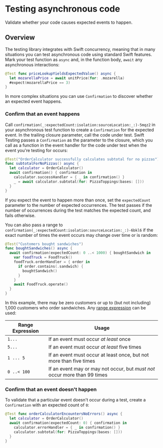 # Testing asynchronous code

<!--
This source file is part of the Swift.org open source project

Copyright (c) 2024 Apple Inc. and the Swift project authors
Licensed under Apache License v2.0 with Runtime Library Exception

See https://swift.org/LICENSE.txt for license information
See https://swift.org/CONTRIBUTORS.txt for Swift project authors
-->

Validate whether your code causes expected events to happen.

## Overview

The testing library integrates with Swift concurrency, meaning that in many
situations you can test asynchronous code using standard Swift
features.  Mark your test function as `async` and, in the function
body, `await` any asynchronous interactions:

```swift
@Test func priceLookupYieldsExpectedValue() async {
  let mozarellaPrice = await unitPrice(for: .mozarella)
  #expect(mozarellaPrice == 3)
}
```

In more complex situations you can use ``Confirmation`` to discover whether an
expected event happens.

### Confirm that an event happens

Call ``confirmation(_:expectedCount:isolation:sourceLocation:_:)-5mqz2`` in your
asynchronous test function to create a `Confirmation` for the expected event. In
the trailing closure parameter, call the code under test. Swift Testing passes a
`Confirmation` as the parameter to the closure, which you call as a function in
the event handler for the code under test when the event you're testing for
occurs:

```swift
@Test("OrderCalculator successfully calculates subtotal for no pizzas")
func subtotalForNoPizzas() async {
  let calculator = OrderCalculator()
  await confirmation() { confirmation in
    calculator.successHandler = { _ in confirmation() }
    _ = await calculator.subtotal(for: PizzaToppings(bases: []))
  }
}
```

If you expect the event to happen more than once, set the
`expectedCount` parameter to the number of expected occurrences. The
test passes if the number of occurrences during the test matches the
expected count, and fails otherwise.

You can also pass a range to ``confirmation(_:expectedCount:isolation:sourceLocation:_:)-6bkl6``
if the exact number of times the event occurs may change over time or is random:

```swift
@Test("Customers bought sandwiches")
func boughtSandwiches() async {
  await confirmation(expectedCount: 0 ..< 1000) { boughtSandwich in
    var foodTruck = FoodTruck()
    foodTruck.orderHandler = { order in
      if order.contains(.sandwich) {
        boughtSandwich()
      }
    }
    await FoodTruck.operate()
  }
}
```

In this example, there may be zero customers or up to (but not including) 1,000
customers who order sandwiches. Any [range expression](https://developer.apple.com/documentation/swift/rangeexpression)
can be used:

| Range Expression | Usage |
|-|-|
| `1...` | If an event must occur _at least_ once |
| `5...` | If an event must occur _at least_ five times |
| `1 ... 5` | If an event must occur at least once, but not more than five times |
| `0 ..< 100` | If an event may or may not occur, but _must not_ occur more than 99 times |

### Confirm that an event doesn't happen

To validate that a particular event doesn't occur during a test,
create a `Confirmation` with an expected count of `0`:

```swift
@Test func orderCalculatorEncountersNoErrors() async {
  let calculator = OrderCalculator()
  await confirmation(expectedCount: 0) { confirmation in
    calculator.errorHandler = { _ in confirmation() }
    calculator.subtotal(for: PizzaToppings(bases: []))
  }
}
```
